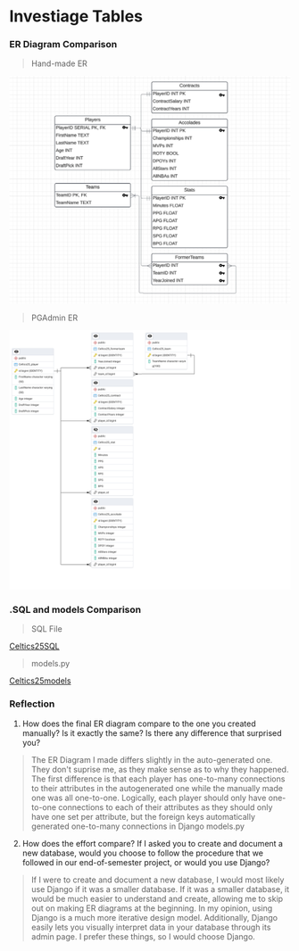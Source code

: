 # Investiage Tables

### ER Diagram Comparison

> Hand-made ER

![Celtics25ER](https://github.com/jackaaburk/ITE140/blob/main/Celtics25SQLProject/Celtics25ER.png)

> PGAdmin ER

![Celtics25PGER](./Images/Celtics25PGER.png)

### .SQL and models Comparison

> SQL File

[Celtics25SQL](https://github.com/jackaaburk/ITE140/blob/main/Celtics25SQLProject/Celtics25SQL.sql)

> models.py

[Celtics25models](Celtics25models.py)

### Reflection

1. How does the final ER diagram compare to the one you created manually? Is it exactly the same? Is there any difference that surprised you?

> The ER Diagram I made differs slightly in the auto-generated one. They don't suprise me, as they make sense as to why they happened. The first difference is that each player has one-to-many connections to their attributes in the autogenerated one while the manually made one was all one-to-one. Logically, each player should only have one-to-one connections to each of their attributes as they should only have one set per attribute, but the foreign keys automatically generated one-to-many connections in Django models.py

2. How does the effort compare? If I asked you to create and document a new database, would you choose to follow the procedure that we followed in our end-of-semester project, or would you use Django?

> If I were to create and document a new database, I would most likely use Django if it was a smaller database. If it was a smaller database, it would be much easier to understand and create, allowing me to skip out on making ER diagrams at the beginning. In my opinion, using Django is a much more iterative design model. Additionally, Django easily lets you visually interpret data in your database through its admin page. I prefer these things, so I would choose Django.